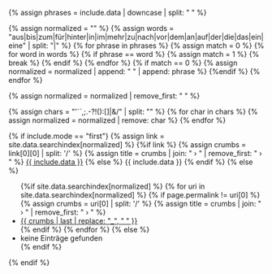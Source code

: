 {% assign phrases = include.data | downcase | split: " " %}

{% assign normalized = "" %}
{% assign words = "aus|bis|zum|für|hinter|in|im|mehr|zu|nach|vor|dem|an|auf|der|die|das|ein|eine" | split: "|" %}
{% for phrase in phrases %}
    {% assign match = 0 %}
    {% for word in words %}
        {% if phrase == word %}
            {% assign match = 1 %}
            {% break %}
        {% endif %} 
    {% endfor %}
    {% if match == 0 %}
        {% assign normalized =  normalized | append: " " | append: phrase %}
    {%endif %}
{% endfor %}

{% assign normalized = normalized | remove_first: " " %}

{% assign chars = "'`´,;.-?!():[]|&/" | split: "" %}
{% for char in chars %}
  {% assign normalized = normalized | remove: char %}
{% endfor %}

{% if include.mode == "first"}
    {% assign link = site.data.searchindex[normalized] %}
    {%if link %}
        {% assign crumbs = link[0][0] | split: '/' %}
        {% assign title = crumbs | join: " › " | remove_first: " › " %}
        <a title="{{ title }}" href="{{ link[0][0] }}">{{ include.data }}</a>
    {% else %}
        {{ include.data }}
    {% endif %}
{% else %}
    <ul data-lookup="{{ normalized }}">
    {%if site.data.searchindex[normalized] %}
        {% for uri in site.data.searchindex[normalized] %}
            {% if page.permalink != uri[0] %}
                {% assign crumbs = uri[0] | split: '/' %}
                {% assign title = crumbs | join: " › " | remove_first: " › " %}
                <li><a title="{{ title }}" href="{{ uri[0] }}">{{ crumbs | last | replace: "_", " " }}</a></li>
            {% endif %}
        {% endfor %}
    {% else %}
        <li>keine Einträge gefunden</li>
    {% endif %}
    </ul>
{% endif %}